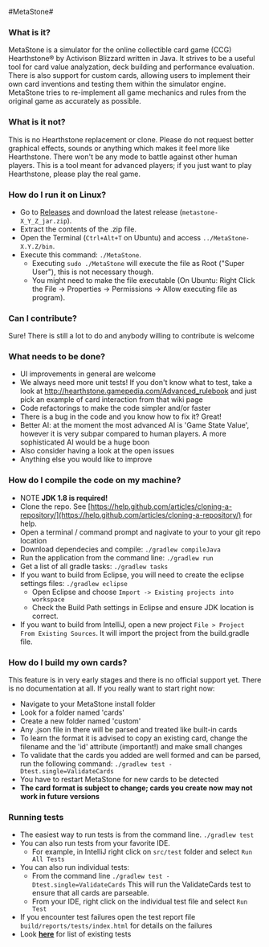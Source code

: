 #MetaStone#

### What is it? ###
MetaStone is a simulator for the online collectible card game (CCG) Hearthstone&reg; by Activison Blizzard written in Java. It strives to be a useful tool for card value analyzation, deck building and performance evaluation. There is also support for custom cards, allowing users to implement their own card inventions and testing them within the simulator engine. MetaStone tries to re-implement all game mechanics and rules from the original game as accurately as possible. 

### What is it not? ###
This is no Hearthstone replacement or clone. Please do not request better graphical effects, sounds or anything which makes it feel more like Hearthstone. There won't be any mode to battle against other human players. This is a tool meant for advanced players; if you just want to play Hearthstone, please play the real game.

### How do I run it on Linux? ###
* Go to [Releases](https://github.com/demilich1/metastone/releases) and download the latest release (`metastone-X_Y_Z_jar.zip`).
* Extract the contents of the .zip file.
* Open the Terminal (`Ctrl+Alt+T` on Ubuntu) and access `../MetaStone-X.Y.Z/bin`.
* Execute this command: `./MetaStone`.
    * Executing `sudo ./MetaStone` will execute the file as Root ("Super User"), this is not necessary though.
    * You might need to make the file executable (On Ubuntu: Right Click the File -> Properties -> Permissions -> Allow executing file as program).

### Can I contribute? ###
Sure! There is still a lot to do and anybody willing to contribute is welcome

### What needs to be done? ###
- UI improvements in general are welcome
- We always need more unit tests! If you don't know what to test, take a look at http://hearthstone.gamepedia.com/Advanced_rulebook and just pick an example of card interaction from that wiki page
- Code refactorings to make the code simpler and/or faster
- There is a bug in the code and you know how to fix it? Great!
- Better AI: at the moment the most advanced AI is 'Game State Value', however it is very subpar compared to human players. A more sophisticated AI would be a huge boon
- Also consider having a look at the open issues
- Anything else you would like to improve

### How do I compile the code on my machine? ###
* NOTE **JDK 1.8 is required!**
* Clone the repo.  See [https://help.github.com/articles/cloning-a-repository/](https://help.github.com/articles/cloning-a-repository/) for help.
* Open a terminal / command prompt and nagivate to your to your git repo location
* Download dependecies and compile: `./gradlew compileJava`
* Run the application from the command line: `./gradlew run`
* Get a list of all gradle tasks: `./gradlew tasks`
* If you want to build from Eclipse, you will need to create the eclipse settings files: `./gradlew eclipse`
   * Open Eclipse and choose `Import -> Existing projects into workspace`
   * Check the Build Path settings in Eclipse and ensure JDK location is correct.
* If you want to build from IntelliJ, open a new project `File > Project From Existing Sources`.  It will import the project from the build.gradle file.

### How do I build my own cards? ###
This feature is in very early stages and there is no official support yet. There is no documentation at all. If you really want to start right now:
- Navigate to your MetaStone install folder
- Look for a folder named 'cards'
- Create a new folder named 'custom'
- Any .json file in there will be parsed and treated like built-in cards
- To learn the format it is advised to copy an existing card, change the filename and the 'id' attribute (important!) and make small changes
- To validate that the cards you added are well formed and can be parsed, run the following command: `./gradlew test -Dtest.single=ValidateCards` 
- You have to restart MetaStone for new cards to be detected
- **The card format is subject to change; cards you create now may not work in future versions**

### Running tests
* The easiest way to run tests is from the command line.  `./gradlew test`
* You can also run tests from your favorite IDE. 
   * For example, in IntelliJ right click on `src/test` folder and select `Run All Tests`
* You can also run individual tests:
   * From the command line `./gradlew test -Dtest.single=ValidateCards`  This will run the ValidateCards test to ensure that all cards are parseable.
   * From your IDE, right click on the individual test file and select `Run Test`
* If you encounter test failures open the test report file `build/reports/tests/index.html` for details on the failures
* Look [**here**](/src/test/java/net/demilich/metastone/tests) for list of existing tests
